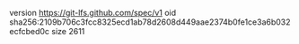 version https://git-lfs.github.com/spec/v1
oid sha256:2109b706c3fcc8325ecd1ab78d2608d449aae2374b0fe1ce3a6b032ecfcbed0c
size 2611
